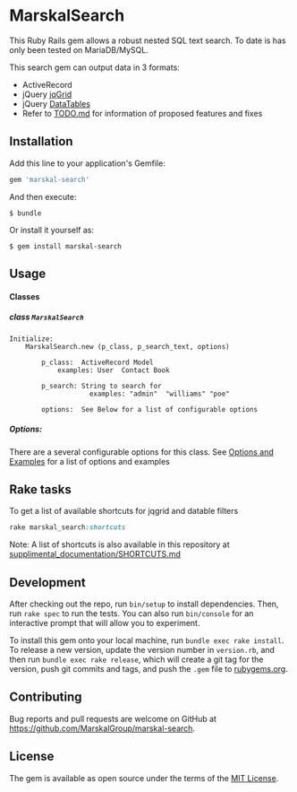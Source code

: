 # MarskalSearch

This Ruby Rails gem allows a robust nested SQL text search. To date is has only been tested on MariaDB/MySQL. 

This search gem can output data in 3 formats:

* ActiveRecord
* jQuery [jqGrid](http://www.trirand.com/blog/)
* jQuery [DataTables](https://www.datatables.net/)
* Refer to [TODO.md](supplimental_documentation/TODO.md) for information of proposed features and fixes

## Installation

Add this line to your application's Gemfile:

```ruby
gem 'marskal-search'
```

And then execute:

    $ bundle

Or install it yourself as:

    $ gem install marskal-search

## Usage

#### Classes  ####
##### class `MarskalSearch`
```
Initialize:
    MarskalSearch.new (p_class, p_search_text, options)

        p_class:  ActiveRecord Model
            examples: User  Contact Book

        p_search: String to search for
                    examples: "admin"  "williams" "poe"

        options:  See Below for a list of configurable options
```

##### Options:
There are a several configurable options for this class. See [Options and Examples](supplimental_documentation/DETAILED_README.md) for a list of options and examples

## Rake tasks
To get a list of available shortcuts for jqgrid and datable filters
```ruby
rake marskal_search:shortcuts
```
Note: A list of shortcuts is also available in this repository at [supplimental_documentation/SHORTCUTS.md](supplimental_documentation/SHORTCUTS.md)

## Development

After checking out the repo, run `bin/setup` to install dependencies. Then, run `rake spec` to run the tests. You can also run `bin/console` for an interactive prompt that will allow you to experiment.

To install this gem onto your local machine, run `bundle exec rake install`. To release a new version, update the version number in `version.rb`, and then run `bundle exec rake release`, which will create a git tag for the version, push git commits and tags, and push the `.gem` file to [rubygems.org](https://rubygems.org).

## Contributing

Bug reports and pull requests are welcome on GitHub at https://github.com/MarskalGroup/marskal-search.


## License

The gem is available as open source under the terms of the [MIT License](http://opensource.org/licenses/MIT).

